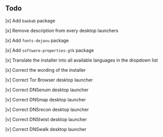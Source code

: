 ## Todo

\[x\] Add `baobab` package

\[x\] Remove description from every desktop launchers

\[x\] Add `fonts-dejavu` package

\[x\] Add `software-properties-gtk` package

\[x\] Translate the installer into all available languages in the dropdown list

\[x\] Correct the wording of the installer

\[v\] Correct Tor Browser desktop launcher

\[v\] Correct DNSenum desktop launcher

\[v\] Correct DNSmap desktop launcher

\[v\] Correct DNSrecon desktop launcher

\[v\] Correct DNStwist desktop launcher

\[v\] Correct DNSwalk desktop launcher
